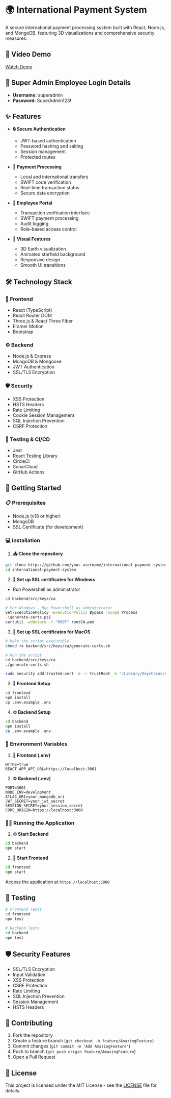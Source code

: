 # 🌍 International Payment System

A secure international payment processing system built with React, Node.js, and MongoDB, featuring 3D visualizations and comprehensive security measures.

## 🎥 Video Demo
[Watch Demo](https://youtu.be/j028SdHNzDo)

## 👑 Super Admin Employee Login Details
- **Username:** superadmin
- **Password:** SuperAdmin123!

## ✨ Features

- **🔒 Secure Authentication**
  - JWT-based authentication
  - Password hashing and salting
  - Session management
  - Protected routes

- **💸 Payment Processing**
  - Local and international transfers
  - SWIFT code verification
  - Real-time transaction status
  - Secure data encryption

- **👥 Employee Portal**
  - Transaction verification interface
  - SWIFT payment processing
  - Audit logging
  - Role-based access control

- **🎨 Visual Features**
  - 3D Earth visualization
  - Animated starfield background
  - Responsive design
  - Smooth UI transitions

## 🛠️ Technology Stack

### 🎯 Frontend
- React (TypeScript)
- React Router DOM
- Three.js & React Three Fiber
- Framer Motion
- Bootstrap

### ⚙️ Backend
- Node.js & Express
- MongoDB & Mongoose
- JWT Authentication
- SSL/TLS Encryption

### 🛡️ Security
- XSS Protection
- HSTS Headers
- Rate Limiting
- Cookie Session Management
- SQL Injection Prevention
- CSRF Protection

### 🧪 Testing & CI/CD
- Jest
- React Testing Library
- CircleCI
- SonarCloud
- GitHub Actions

## 🚀 Getting Started

### 📋 Prerequisites
- Node.js (v18 or higher)
- MongoDB
- SSL Certificate (for development)

### 💻 Installation

1. **📥 Clone the repository**
```bash
git clone https://github.com/your-username/international-payment-system.git
cd international-payment-system
```

2. **🔐 Set up SSL certificates for Windows**
- Run Powershell as administrator
```bash
cd backend/src/keys/ca

# For Windows - Run Powershell as administrator
Set-ExecutionPolicy -ExecutionPolicy Bypass -Scope Process
.\generate-certs.ps1
certutil -addstore -f "ROOT" rootCA.pem
```

3. **🔐 Set up SSL certificates for MacOS**
```bash
# Make the script executable
chmod +x backend/src/keys/ca/generate-certs.sh

# Run the script
cd backend/src/keys/ca
./generate-certs.sh

sudo security add-trusted-cert -d -r trustRoot -k "/Library/Keychains/System.keychain" rootCA.pem
```

3. **🎨 Frontend Setup**
```bash
cd frontend
npm install
cp .env.example .env
```

4. **⚙️ Backend Setup**
```bash
cd backend
npm install
cp .env.example .env
```

### 🔑 Environment Variables

1. **🎨 Frontend (.env)**
```
HTTPS=true
REACT_APP_API_URL=https://localhost:3001
```

2. **⚙️ Backend (.env)**
```
PORT=3001
NODE_ENV=development
ATLAS_URI=your_mongodb_uri
JWT_SECRET=your_jwt_secret
SESSION_SECRET=your_session_secret
CORS_ORIGIN=https://localhost:3000
```

### 🏃‍♂️ Running the Application

1. **⚙️ Start Backend**
```bash
cd backend
npm start
```

2. **🎨 Start Frontend**
```bash
cd frontend
npm start
```

Access the application at `https://localhost:3000`

## 🧪 Testing

```bash
# Frontend Tests
cd frontend
npm test

# Backend Tests
cd backend
npm test
```

## 🛡️ Security Features

- SSL/TLS Encryption
- Input Validation
- XSS Protection
- CSRF Protection
- Rate Limiting
- SQL Injection Prevention
- Session Management
- HSTS Headers

## 🤝 Contributing

1. Fork the repository
2. Create a feature branch (`git checkout -b feature/AmazingFeature`)
3. Commit changes (`git commit -m 'Add AmazingFeature'`)
4. Push to branch (`git push origin feature/AmazingFeature`)
5. Open a Pull Request

## 📄 License

This project is licensed under the MIT License - see the [LICENSE](LICENSE) file for details.

